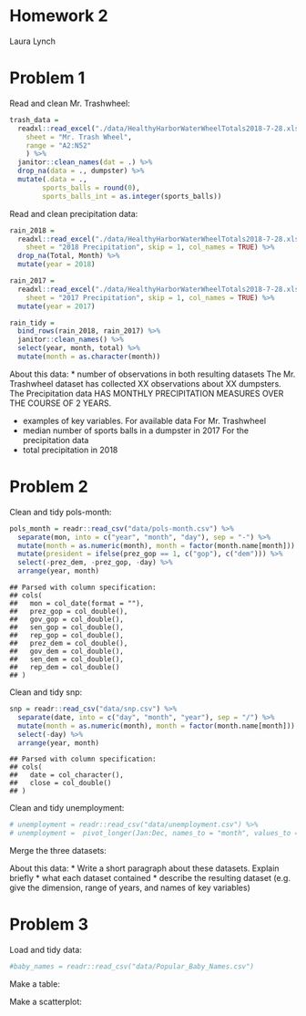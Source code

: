 Homework 2
================
Laura Lynch

Problem 1
=========

Read and clean Mr. Trashwheel:

``` r
trash_data = 
  readxl::read_excel("./data/HealthyHarborWaterWheelTotals2018-7-28.xlsx",
    sheet = "Mr. Trash Wheel",
    range = "A2:N52"
    ) %>% 
  janitor::clean_names(dat = .) %>% 
  drop_na(data = ., dumpster) %>% 
  mutate(.data = ., 
        sports_balls = round(0),
        sports_balls_int = as.integer(sports_balls))
```

Read and clean precipitation data:

``` r
rain_2018 = 
  readxl::read_excel("./data/HealthyHarborWaterWheelTotals2018-7-28.xlsx",
    sheet = "2018 Precipitation", skip = 1, col_names = TRUE) %>%
  drop_na(Total, Month) %>%
  mutate(year = 2018)

rain_2017 = 
  readxl::read_excel("./data/HealthyHarborWaterWheelTotals2018-7-28.xlsx",
    sheet = "2017 Precipitation", skip = 1, col_names = TRUE) %>%
  mutate(year = 2017)

rain_tidy = 
  bind_rows(rain_2018, rain_2017) %>%
  janitor::clean_names() %>%
  select(year, month, total) %>%
  mutate(month = as.character(month))
```

About this data: \* number of observations in both resulting datasets The Mr. Trashwheel dataset has collected XX observations about XX dumpsters. The Precipitation data HAS MONTHLY PRECIPITATION MEASURES OVER THE COURSE OF 2 YEARS.

-   examples of key variables. For available data For Mr. Trashwheel
-   median number of sports balls in a dumpster in 2017 For the precipitation data
-   total precipitation in 2018

Problem 2
=========

Clean and tidy pols-month:

``` r
pols_month = readr::read_csv("data/pols-month.csv") %>%
  separate(mon, into = c("year", "month", "day"), sep = "-") %>%
  mutate(month = as.numeric(month), month = factor(month.name[month])) %>%
  mutate(president = ifelse(prez_gop == 1, c("gop"), c("dem"))) %>%
  select(-prez_dem, -prez_gop, -day) %>%
  arrange(year, month)
```

    ## Parsed with column specification:
    ## cols(
    ##   mon = col_date(format = ""),
    ##   prez_gop = col_double(),
    ##   gov_gop = col_double(),
    ##   sen_gop = col_double(),
    ##   rep_gop = col_double(),
    ##   prez_dem = col_double(),
    ##   gov_dem = col_double(),
    ##   sen_dem = col_double(),
    ##   rep_dem = col_double()
    ## )

Clean and tidy snp:

``` r
snp = readr::read_csv("data/snp.csv") %>%
  separate(date, into = c("day", "month", "year"), sep = "/") %>%
  mutate(month = as.numeric(month), month = factor(month.name[month])) %>%
  select(-day) %>%
  arrange(year, month)
```

    ## Parsed with column specification:
    ## cols(
    ##   date = col_character(),
    ##   close = col_double()
    ## )

Clean and tidy unemployment:

``` r
# unemployment = readr::read_csv("data/unemployment.csv") %>%
# unemployment =  pivot_longer(Jan:Dec, names_to = "month", values_to = "percent_unemploy")
```

Merge the three datasets:

About this data: \* Write a short paragraph about these datasets. Explain briefly \* what each dataset contained \* describe the resulting dataset (e.g. give the dimension, range of years, and names of key variables)

Problem 3
=========

Load and tidy data:

``` r
#baby_names = readr::read_csv("data/Popular_Baby_Names.csv")
```

Make a table:

Make a scatterplot:
